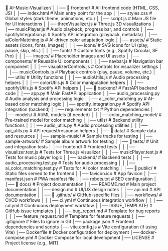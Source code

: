 📁 AI-Music-Visualizer/
│
│── 📁 frontend/                  # All frontend code (HTML, CSS, JS)
│   │── index.html               # Main entry point for the app
│   │── styles.css               # Global styles (dark theme, animations, etc.)
│   │── script.js                # Main JS file for UI interactions
│   │── threeVisualizer.js       # Three.js 3D visualizations
│   │── musicPlayer.js           # Audio playback, progress bar, and controls
│   │── spotifyIntegration.js    # Spotify API integration (playback, metadata)
│   │── aiColorMatching.js       # AI-driven color adaptation logic
│   │── assets/                  # Static assets (icons, fonts, images)
│   │   │── icons/               # SVG icons for UI (play, pause, skip, etc.)
│   │   │── fonts/               # Custom fonts (e.g., Spotify Circular, SF Pro)
│   │   │── images/              # Placeholder images and UI assets
│   │── components/              # Reusable UI components
│   │   │── navbar.js            # Navigation bar component
│   │   │── visualizerControls.js # Controls for visualizer settings
│   │   │── musicControls.js     # Playback controls (play, pause, volume, etc.)
│   │── utils/                   # Utility functions
│   │   │── audioUtils.js        # Audio processing helpers
│   │   │── colorUtils.js        # Color manipulation helpers
│   │   │── spotifyUtils.js      # Spotify API helpers
│
│── 📁 backend/                  # FastAPI backend code
│   │── app.py                   # Main FastAPI application
│   │── audio_processing.py      # Audio analysis and processing logic
│   │── ai_color_matching.py     # AI-based color matching logic
│   │── spotify_integration.py   # Spotify API integration (backend)
│   │── requirements.txt         # Python dependencies
│   │── models/                  # AI/ML models (if needed)
│   │   │── color_matching_model/ # Pre-trained model for color matching
│   │── utils/                   # Backend utility functions
│   │   │── audio_utils.py       # Audio processing utilities
│   │   │── api_utils.py         # API request/response helpers
│
│── 📁 data/                     # Sample data and resources
│   │── sample-music/            # Sample tracks for testing
│   │── sample-artwork/          # Sample album artwork for testing
│
│── 📁 tests/                    # Unit and integration tests
│   │── frontend/                # Frontend tests
│   │   │── visualizer.test.js   # Tests for Three.js visualizer
│   │   │── musicPlayer.test.js  # Tests for music player logic
│   │── backend/                 # Backend tests
│   │   │── audio_processing.test.py # Tests for audio processing
│   │   │── ai_color_matching.test.py # Tests for AI color matching
│
│── 📁 public/                   # Static files served to the frontend
│   │── favicon.ico              # App favicon
│   │── manifest.json            # PWA manifest file
│   │── robots.txt               # SEO configuration
│
│── 📁 docs/                     # Project documentation
│   │── README.md                # Main project documentation
│   │── design.md                # UI/UX design notes
│   │── api.md                   # API documentation
│
│── 📁 .github/                  # GitHub-specific files
│   │── workflows/               # CI/CD workflows
│   │   │── ci.yml               # Continuous integration workflow
│   │   │── cd.yml               # Continuous deployment workflow
│   │── ISSUE_TEMPLATE/          # GitHub issue templates
│   │   │── bug_report.md        # Template for bug reports
│   │   │── feature_request.md   # Template for feature requests
│
│── .gitignore                   # Files to ignore in Git
│── package.json                 # Frontend dependencies and scripts
│── vite.config.js               # Vite configuration (if using Vite)
│── Dockerfile                   # Docker configuration for deployment
│── docker-compose.yml           # Docker Compose for local development
│── LICENSE                      # Project license (e.g., MIT)